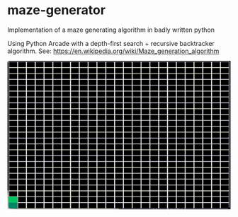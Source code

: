 # maze-generator

Implementation of a maze generating algorithm in badly written python

Using Python Arcade with a depth-first search + recursive backtracker algorithm. See: https://en.wikipedia.org/wiki/Maze_generation_algorithm

![Demo](demo.gif)

